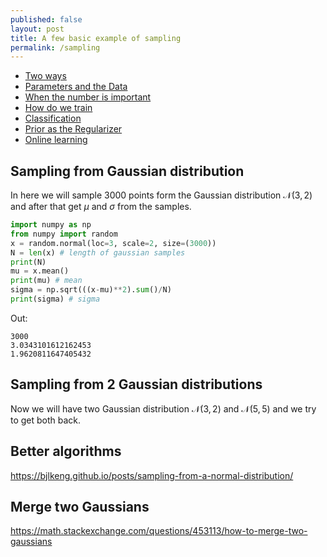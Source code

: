 ```yaml
---
published: false
layout: post
title: A few basic example of sampling
permalink: /sampling
---
```

- [Two ways](#two-ways)
- [Parameters and the Data](#parameters-and-the-data)
- [When the number is important](#when-the-number-is-important)
- [How do we train](#how-do-we-train)
- [Classification](#classification)
- [Prior as the Regularizer](#prior-as-the-regularizer)
- [Online learning](#online-learning)


## Sampling from Gaussian distribution 

In here we will sample 3000 points form the Gaussian distribution $\mathcal N(3,2)$ and after that get $\mu$ and $\sigma$ from the samples.


```python
import numpy as np
from numpy import random
x = random.normal(loc=3, scale=2, size=(3000))
N = len(x) # length of gaussian samples
print(N) 
mu = x.mean()
print(mu) # mean
sigma = np.sqrt(((x-mu)**2).sum()/N)
print(sigma) # sigma
```

Out:

```
3000
3.0343101612162453
1.9620811647405432
```

## Sampling from 2 Gaussian distributions

Now we will have two Gaussian distribution $\mathcal N(3,2)$  and $\mathcal N(5,5)$  and we try to get both back.


## Better algorithms

https://bjlkeng.github.io/posts/sampling-from-a-normal-distribution/


## Merge two Gaussians

https://math.stackexchange.com/questions/453113/how-to-merge-two-gaussians

